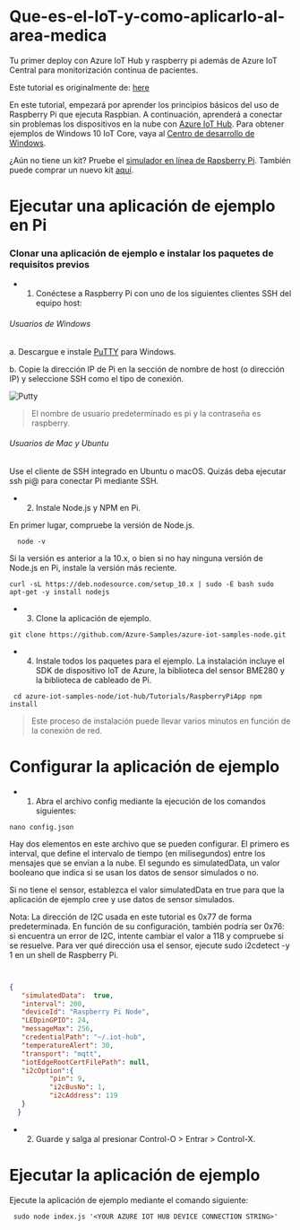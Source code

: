 # Que-es-el-IoT-y-como-aplicarlo-al-area-medica
Tu primer deploy con Azure IoT Hub y raspberry pi además de Azure IoT Central para monitorización continua de pacientes.

Este tutorial es originalmente de: [here](https://docs.microsoft.com/en-us/azure/iot-hub/iot-hub-raspberry-pi-kit-node-get-started)

En este tutorial, empezará por aprender los principios básicos del uso de Raspberry Pi que ejecuta Raspbian. A continuación, aprenderá a conectar sin problemas los dispositivos en la nube con [Azure IoT Hub](https://docs.microsoft.com/es-mx/azure/iot-hub/about-iot-hub). Para obtener ejemplos de Windows 10 IoT Core, vaya al [Centro de desarrollo de Windows](https://www.windowsondevices.com/).

¿Aún no tiene un kit? Pruebe el [simulador en línea de Rapsberry Pi](https://docs.microsoft.com/es-mx/azure/iot-hub/iot-hub-raspberry-pi-web-simulator-get-started). También puede comprar un nuevo kit [aquí](https://azure.microsoft.com/develop/iot/starter-kits).

# Ejecutar una aplicación de ejemplo en Pi

### Clonar una aplicación de ejemplo e instalar los paquetes de requisitos previos

* 1. Conéctese a Raspberry Pi con uno de los siguientes clientes SSH del equipo host:

###### Usuarios de Windows

a. Descargue e instale [PuTTY](https://www.putty.org/) para Windows.

b. Copie la dirección IP de Pi en la sección de nombre de host (o dirección IP) y seleccione SSH como el tipo de conexión.

![Putty](https://docs.microsoft.com/es-mx/azure/iot-hub/media/iot-hub-raspberry-pi-kit-node-get-started/7-putty-windows.png)

> El nombre de usuario predeterminado es pi y la contraseña es raspberry.

###### Usuarios de Mac y Ubuntu

Use el cliente de SSH integrado en Ubuntu o macOS. Quizás deba ejecutar ssh pi@<ip address of pi> para conectar Pi mediante SSH.

  * 2. Instale Node.js y NPM en Pi.
  
  En primer lugar, compruebe la versión de Node.js.

```
  node -v
```
Si la versión es anterior a la 10.x, o bien si no hay ninguna versión de Node.js en Pi, instale la versión más reciente.
 
 ```
 curl -sL https://deb.nodesource.com/setup_10.x | sudo -E bash sudo apt-get -y install nodejs
 ```

 * 3. Clone la aplicación de ejemplo.
 
 ```
 git clone https://github.com/Azure-Samples/azure-iot-samples-node.git
  ```
 
 * 4. Instale todos los paquetes para el ejemplo. La instalación incluye el SDK de dispositivo IoT de Azure, la biblioteca del sensor BME280 y la biblioteca de cableado de Pi.
 
```
 cd azure-iot-samples-node/iot-hub/Tutorials/RaspberryPiApp npm install
```
 
> Este proceso de instalación puede llevar varios minutos en función de la conexión de red.

# Configurar la aplicación de ejemplo

* 1. Abra el archivo config mediante la ejecución de los comandos siguientes:
 
 ```
 nano config.json
 ```
 
Hay dos elementos en este archivo que se pueden configurar. El primero es interval, que define el intervalo de tiempo (en milisegundos) entre los mensajes que se envían a la nube. El segundo es simulatedData, un valor booleano que indica si se usan los datos de sensor simulados o no.

Si no tiene el sensor, establezca el valor simulatedData en true para que la aplicación de ejemplo cree y use datos de sensor simulados.

Nota: La dirección de I2C usada en este tutorial es 0x77 de forma predeterminada. En función de su configuración, también podría ser 0x76: si encuentra un error de I2C, intente cambiar el valor a 118 y compruebe si se resuelve. Para ver qué dirección usa el sensor, ejecute sudo i2cdetect -y 1 en un shell de Raspberry Pi.
 
 ```json
 

{
    "simulatedData":  true,
    "interval": 200,
    "deviceId": "Raspberry Pi Node",
    "LEDpinGPIO": 24,
    "messageMax": 256,
    "credentialPath": "~/.iot-hub",
    "temperatureAlert": 30,
    "transport": "mqtt",
    "iotEdgeRootCertFilePath": null,
    "i2cOption":{
           "pin": 9,
           "i2cBusNo": 1,
           "i2cAddress": 119
    }
   }
  ```
 * 2. Guarde y salga al presionar Control-O > Entrar > Control-X.

# Ejecutar la aplicación de ejemplo
 
Ejecute la aplicación de ejemplo mediante el comando siguiente:
```
 sudo node index.js '<YOUR AZURE IOT HUB DEVICE CONNECTION STRING>'
 ```
